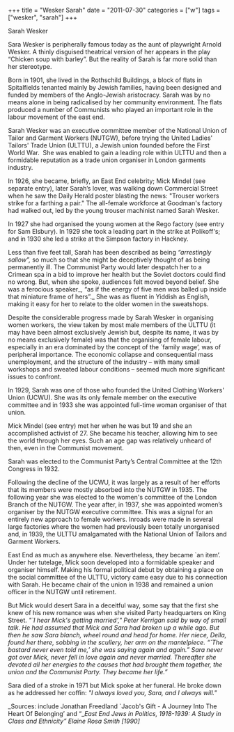+++
title = "Wesker Sarah"
date = "2011-07-30"
categories = ["w"]
tags = ["wesker", "sarah"]
+++

Sarah Wesker

Sara Wesker is peripherally famous today as the aunt of playwright Arnold Wesker. A thinly disguised theatrical version of her appears in the play “Chicken soup with barley”. But the reality of Sarah is far more solid than her stereotype.

Born in 1901, she lived in the Rothschild Buildings, a block of flats in Spitalfields tenanted mainly by Jewish families, having been designed and funded by members of the Anglo-Jewish aristocracy. Sarah was by no means alone in being radicalised by her community environment. The flats produced a number of Communists who played an important role in the labour movement of the east end.

Sarah Wesker was an executive committee member of the National Union of Tailor and Garment Workers (NUTGW), before trying the United Ladies' Tailors' Trade Union (ULTTU), a Jewish union founded before the First World War.  She was enabled to gain a leading role within ULTTU and then a formidable reputation as a trade union organiser in London garments industry.

In 1926, she became, briefly, an East End celebrity; Mick Mindel (see separate entry), later Sarah’s lover, was walking down Commercial Street when he saw the Daily Herald poster blasting the news: "Trouser workers strike for a farthing a pair." The all-female workforce at Goodman's factory had walked out, led by the young trouser machinist named Sarah Wesker.

In 1927 she had organised the young women at the Rego factory (see entry for Sam Elsbury). In 1929 she took a leading part in the strike at Polikoff's; and in 1930 she led a strike at the Simpson factory in Hackney. 

Less than five feet tall, Sarah has been described as being _“arrestingly sallow”,_ so much so that she might be deceptively thought of as being permanently ill. The Communist Party would later despatch her to a Crimean spa in a bid to improve her health but the Soviet doctors could find no wrong. But, when she spoke, audiences felt moved beyond belief. She was a ferocious speaker_, “as if the energy of five men was balled up inside that miniature frame of hers”._ She was as fluent in Yiddish as English, making it easy for her to relate to the older women in the sweatshops.

Despite the considerable progress made by Sarah Wesker in organising women workers, the view taken by most male members of the ULTTU (it may have been almost exclusively Jewish but, despite its name, it was by no means exclusively female) was that the organising of female labour, especially in an era dominated by the concept of the \`family wage’, was of peripheral importance. The economic collapse and consequential mass unemployment, and the structure of the industry – with many small workshops and sweated labour conditions – seemed much more significant issues to confront.

In 1929, Sarah was one of those who founded the United Clothing Workers' Union (UCWU). She was its only female member on the executive committee and in 1933 she was appointed full-time woman organiser of that union.

Mick Mindel (see entry) met her when he was but 19 and she an accomplished activist of 27. She became his teacher, allowing him to see the world through her eyes. Such an age gap was relatively unheard of then, even in the Communist movement.   

Sarah was elected to the Communist Party’s Central Committee at the 12th Congress in 1932.

Following the decline of the UCWU, it was largely as a result of her efforts that its members were mostly absorbed into the NUTGW in 1935. The following year she was elected to the women's committee of the London Branch of the NUTGW. The year after, in 1937, she was appointed women’s organiser by the NUTGW executive committee. This was a signal for an entirely new approach to female workers. Inroads were made in several large factories where the women had previously been totally unorganised and, in 1939, the ULTTU amalgamated with the National Union of Tailors and Garment Workers.

East End as much as anywhere else. Nevertheless, they became \`an item’.  Under her tutelage, Mick soon developed into a formidable speaker and organiser himself. Making his formal political debut by obtaining a place on the social committee of the ULTTU, victory came easy due to his connection with Sarah. He became chair of the union in 1938 and remained a union officer in the NUTGW until retirement.

But Mick would desert Sara in a deceitful way, some say that the first she knew of his new romance was when she visited Party headquarters on King Street. _"\`I hear Mick's getting married’," Peter Kerrigan said by way of small talk. He had assumed that Mick and Sara had broken up a while ago. But then he saw Sara blanch, wheel round and head for home. Her niece, Della, found her there, sobbing in the scullery, her arm on the mantelpiece. “\`The bastard never even told me,’ she was saying again and again.” Sara never got over Mick, never fell in love again and never married. Thereafter she devoted all her energies to the causes that had brought them together, the union and the Communist Party. They became her life.”_ 

Sara died of a stroke in 1971 but Mick spoke at her funeral. He broke down as he addressed her coffin: _"I always loved you, Sara, and I always will."_

_Sources: include Jonathan Freedland \`Jacob's Gift - A Journey Into The Heart Of Belonging’ and “__East End Jews in Politics, 1918-1939: A Study in Class and Ethnicity” Elaine Rosa Smith \[1990\]_
